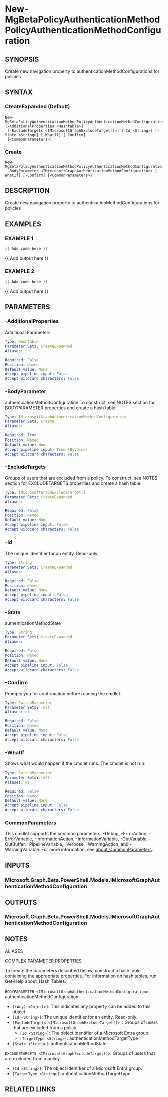 ﻿---
external help file: Microsoft.Graph.Beta.Identity.SignIns-help.xml
Module Name: Microsoft.Graph.Beta.Identity.SignIns
online version: https://learn.microsoft.com/powershell/module/microsoft.graph.beta.identity.signins/new-mgbetapolicyauthenticationmethodpolicyauthenticationmethodconfiguration
schema: 2.0.0
---

# New-MgBetaPolicyAuthenticationMethodPolicyAuthenticationMethodConfiguration

## SYNOPSIS
Create new navigation property to authenticationMethodConfigurations for policies

## SYNTAX

### CreateExpanded (Default)
```
New-MgBetaPolicyAuthenticationMethodPolicyAuthenticationMethodConfiguration [-AdditionalProperties <Hashtable>]
 [-ExcludeTargets <IMicrosoftGraphExcludeTarget[]>] [-Id <String>] [-State <String>] [-WhatIf] [-Confirm]
 [<CommonParameters>]
```

### Create
```
New-MgBetaPolicyAuthenticationMethodPolicyAuthenticationMethodConfiguration
 -BodyParameter <IMicrosoftGraphAuthenticationMethodConfiguration> [-WhatIf] [-Confirm] [<CommonParameters>]
```

## DESCRIPTION
Create new navigation property to authenticationMethodConfigurations for policies

## EXAMPLES

### EXAMPLE 1
```powershell
{{ Add code here }}
```

{{ Add output here }}

### EXAMPLE 2
```powershell
{{ Add code here }}
```

{{ Add output here }}

## PARAMETERS

### -AdditionalProperties
Additional Parameters

```yaml
Type: Hashtable
Parameter Sets: CreateExpanded
Aliases:

Required: False
Position: Named
Default value: None
Accept pipeline input: False
Accept wildcard characters: False
```

### -BodyParameter
authenticationMethodConfiguration
To construct, see NOTES section for BODYPARAMETER properties and create a hash table.

```yaml
Type: IMicrosoftGraphAuthenticationMethodConfiguration
Parameter Sets: Create
Aliases:

Required: True
Position: Named
Default value: None
Accept pipeline input: True (ByValue)
Accept wildcard characters: False
```

### -ExcludeTargets
Groups of users that are excluded from a policy.
To construct, see NOTES section for EXCLUDETARGETS properties and create a hash table.

```yaml
Type: IMicrosoftGraphExcludeTarget[]
Parameter Sets: CreateExpanded
Aliases:

Required: False
Position: Named
Default value: None
Accept pipeline input: False
Accept wildcard characters: False
```

### -Id
The unique identifier for an entity.
Read-only.

```yaml
Type: String
Parameter Sets: CreateExpanded
Aliases:

Required: False
Position: Named
Default value: None
Accept pipeline input: False
Accept wildcard characters: False
```

### -State
authenticationMethodState

```yaml
Type: String
Parameter Sets: CreateExpanded
Aliases:

Required: False
Position: Named
Default value: None
Accept pipeline input: False
Accept wildcard characters: False
```

### -Confirm
Prompts you for confirmation before running the cmdlet.

```yaml
Type: SwitchParameter
Parameter Sets: (All)
Aliases: cf

Required: False
Position: Named
Default value: None
Accept pipeline input: False
Accept wildcard characters: False
```

### -WhatIf
Shows what would happen if the cmdlet runs.
The cmdlet is not run.

```yaml
Type: SwitchParameter
Parameter Sets: (All)
Aliases: wi

Required: False
Position: Named
Default value: None
Accept pipeline input: False
Accept wildcard characters: False
```

### CommonParameters
This cmdlet supports the common parameters: -Debug, -ErrorAction, -ErrorVariable, -InformationAction, -InformationVariable, -OutVariable, -OutBuffer, -PipelineVariable, -Verbose, -WarningAction, and -WarningVariable. For more information, see [about_CommonParameters](http://go.microsoft.com/fwlink/?LinkID=113216).

## INPUTS

### Microsoft.Graph.Beta.PowerShell.Models.IMicrosoftGraphAuthenticationMethodConfiguration
## OUTPUTS

### Microsoft.Graph.Beta.PowerShell.Models.IMicrosoftGraphAuthenticationMethodConfiguration
## NOTES

ALIASES

COMPLEX PARAMETER PROPERTIES

To create the parameters described below, construct a hash table containing the appropriate properties. For information on hash tables, run Get-Help about_Hash_Tables.


`BODYPARAMETER <IMicrosoftGraphAuthenticationMethodConfiguration>`: authenticationMethodConfiguration
  - `[(Any) <Object>]`: This indicates any property can be added to this object.
  - `[Id <String>]`: The unique identifier for an entity. Read-only.
  - `[ExcludeTargets <IMicrosoftGraphExcludeTarget[]>]`: Groups of users that are excluded from a policy.
    - `[Id <String>]`: The object identifier of a Microsoft Entra group.
    - `[TargetType <String>]`: authenticationMethodTargetType
  - `[State <String>]`: authenticationMethodState

`EXCLUDETARGETS <IMicrosoftGraphExcludeTarget[]>`: Groups of users that are excluded from a policy.
  - `[Id <String>]`: The object identifier of a Microsoft Entra group.
  - `[TargetType <String>]`: authenticationMethodTargetType

## RELATED LINKS
